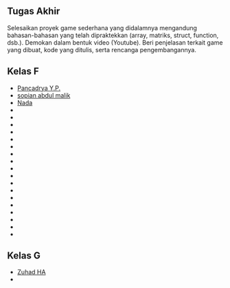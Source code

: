 ## Tugas Akhir
Selesaikan proyek game sederhana yang didalamnya mengandung bahasan-bahasan yang telah dipraktekkan (array, matriks, struct, function, dsb.). Demokan dalam bentuk video (Youtube). Beri penjelasan terkait game yang dibuat, kode yang ditulis, serta rencanga pengembangannya.

## Kelas F

- [Pancadrya Y.P.](https://github.com/pancadrya/)
- [sopian abdul malik]()
- [Nada](https://github.com/nadqz/)
- [](https://github.com/)
- [](https://github.com/)
- [](https://github.com/)
- [](https://github.com/)
- [](https://github.com/)
- [](https://github.com/)
- [](https://github.com/)
- [](https://github.com/)
- [](https://github.com/)
- [](https://github.com/)
- [](https://github.com/)
- [](https://github.com/)
- [](https://github.com/)
- [](https://github.com/)
- [](https://github.com/)
- [](https://github.com/)
- [](https://github.com/)
- [](https://github.com/)

## Kelas G

- [Zuhad HA](https://github.com/zuhadha)
- []()
